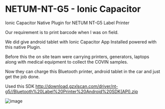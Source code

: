# NETUM-NT-G5 - Ionic Capacitor

Ionic Capacitor Native Plugin for NETUM NT-G5 Label Printer

Our requirement is to print barcode when I was on field. 

We did give android tablet with Ionic Capacitor App Installed powered with this native Plugin.

Before this the on site team were carrying printers, generators, laptops along with medical equipment to collect the COVIN samples.

Now they can charge this Bluetooth printer, android tablet in the car and just get the job done.

Used this SDK http://download.gzxlscan.com/driver/nt-g5//Bluetooth%20Label%20Printer%20Android%20SDK(API).zip

![image](https://user-images.githubusercontent.com/85802871/121785644-9221df80-cbd8-11eb-9cd0-1a6364563def.png)



